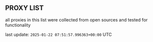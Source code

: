 ## PROXY LIST

all proxies in this list were collected from open sources and tested for functionality

last update: `2025-01-22 07:51:57.996363+00:00` UTC
